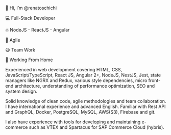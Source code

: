 👋 Hi, I’m @renatoschichi

💻 Full-Stack Developer

🔥 NodeJS - ReactJS - Angular

🚀 Agile

😃 Team Work

🏡 Working From Home

Experienced in web development covering HTML, CSS, JavaScript/TypeScript, React JS, Angular 2+, NodeJS, NestJS, Jest, state managers like NGRX and Redux, various style dependencies, micro front-end architecture, understanding of performance optimization, SEO and system design.

Solid knowledge of clean code, agile methodologies and team collaboration. I have international experience and advanced English. Familiar with Rest API and GraphQL, Docker, PostgreSQL, MySQL, 
AWS(S3), Firebase and git.

I also have experience with tools for developing and maintaining e-
commerce such as VTEX and Spartacus for SAP Commerce Cloud (hybris).
